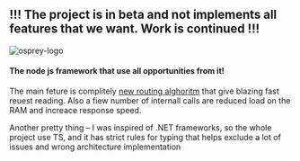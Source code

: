 ## !!! The project is in beta and not implements all features that we want. Work is continued !!!

![osprey-logo](https://user-images.githubusercontent.com/40692433/225003754-c7f980ab-6e5f-489d-986f-476fd3225a68.png)

#### The node js framework that use all opportunities from it!

The main feture is complitely [new routing alghoritm](https://www.npmjs.com/package/@parisholley/road-runner) that give blazing fast reuest reading.
Also a fiew number of internall calls are reduced load on the RAM and increace response speed.

Another pretty thing – I was inspired of .NET frameworks, so the whole project use TS, and it has strict rules for typing that helps exclude a lot of issues and wrong architecture implementation
